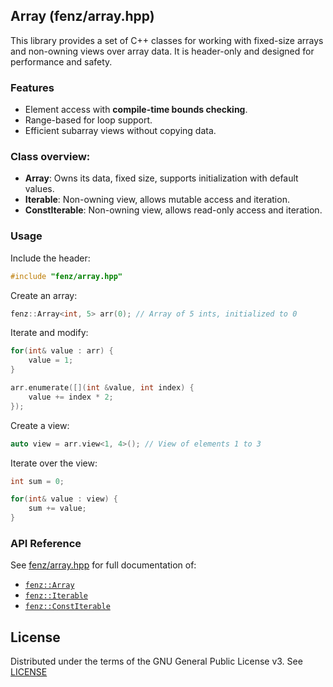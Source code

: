 ## Array (fenz/array.hpp)

This library provides a set of C++ classes for working with fixed-size arrays and non-owning views over array data. It is header-only and designed for performance and safety.

### Features

- Element access with **compile-time bounds checking**.
- Range-based for loop support.
- Efficient subarray views without copying data.

### Class overview:

- **Array**: Owns its data, fixed size, supports initialization with default values.
- **Iterable**: Non-owning view, allows mutable access and iteration.
- **ConstIterable**: Non-owning view, allows read-only access and iteration.

### Usage

Include the header:

```cpp
#include "fenz/array.hpp"
```

Create an array:

```cpp
fenz::Array<int, 5> arr(0); // Array of 5 ints, initialized to 0
```

Iterate and modify:

```cpp
for(int& value : arr) {
    value = 1;
}

arr.enumerate([](int &value, int index) {
    value += index * 2;
});
```

Create a view:

```cpp
auto view = arr.view<1, 4>(); // View of elements 1 to 3
```

Iterate over the view:

```cpp
int sum = 0;

for(int& value : view) {
    sum += value;
}
```

### API Reference

See [fenz/array.hpp](fenz/array.hpp) for full documentation of:

- [`fenz::Array`](fenz/array.hpp)
- [`fenz::Iterable`](fenz/array.hpp)
- [`fenz::ConstIterable`](fenz/array.hpp)

## License

Distributed under the terms of the GNU General Public License v3. See [LICENSE](LICENSE)
